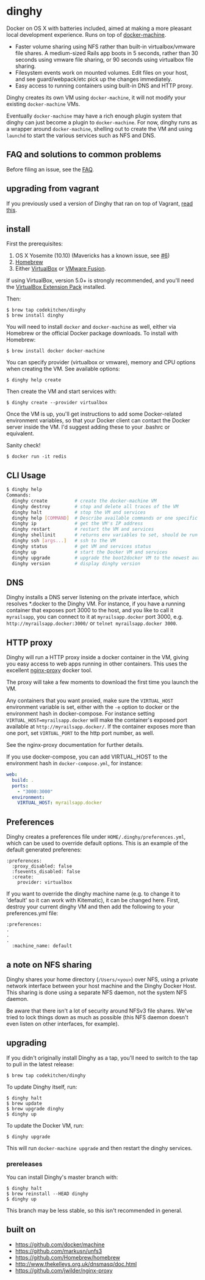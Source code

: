 # dinghy

Docker on OS X with batteries included, aimed at making a more pleasant local development experience.
Runs on top of [docker-machine](https://github.com/docker/machine).

  * Faster volume sharing using NFS rather than built-in virtualbox/vmware file shares. A medium-sized Rails app boots in 5 seconds, rather than 30 seconds using vmware file sharing, or 90 seconds using virtualbox file sharing.
  * Filesystem events work on mounted volumes. Edit files on your host, and see guard/webpack/etc pick up the changes immediately.
  * Easy access to running containers using built-in DNS and HTTP proxy.

Dinghy creates its own VM using `docker-machine`, it will not modify your existing `docker-machine` VMs.

Eventually `docker-machine` may have a rich enough plugin system that dinghy can
just become a plugin to `docker-machine`. For now, dinghy runs as a wrapper
around `docker-machine`, shelling out to create the VM and using `launchd` to
start the various services such as NFS and DNS.

## FAQ and solutions to common problems

Before filing an issue, see the [FAQ](FAQ.md).

## upgrading from vagrant

If you previously used a version of Dinghy that ran on top of Vagrant, [read this](UPGRADE_FROM_VAGRANT.md).

## install

First the prerequisites:

1. OS X Yosemite (10.10) (Mavericks has a known issue, see [#6](https://github.com/codekitchen/dinghy/issues/6))
1. [Homebrew](https://github.com/Homebrew/homebrew)
1. Either [VirtualBox](https://www.virtualbox.org) or [VMware Fusion](http://www.vmware.com/products/fusion).

If using VirtualBox, version 5.0+ is strongly recommended, and you'll need the
[VirtualBox Extension Pack](https://www.virtualbox.org/wiki/Downloads)
installed.

Then:

    $ brew tap codekitchen/dinghy
    $ brew install dinghy

You will need to install `docker` and `docker-machine` as well, either via Homebrew or the official Docker package downloads. To install with Homebrew:

    $ brew install docker docker-machine

You can specify provider (virtualbox or vmware), memory and CPU options when creating the VM. See available options:

    $ dinghy help create

Then create the VM and start services with:

    $ dinghy create --provider virtualbox

Once the VM is up, you'll get instructions to add some Docker-related
environment variables, so that your Docker client can contact the Docker
server inside the VM. I'd suggest adding these to your .bashrc or
equivalent.

Sanity check!

    $ docker run -it redis

## CLI Usage

```bash
$ dinghy help
Commands:
  dinghy create          # create the docker-machine VM
  dinghy destroy         # stop and delete all traces of the VM
  dinghy halt            # stop the VM and services
  dinghy help [COMMAND]  # Describe available commands or one specific command
  dinghy ip              # get the VM's IP address
  dinghy restart         # restart the VM and services
  dinghy shellinit       # returns env variables to set, should be run like $(dinghy shellinit)
  dinghy ssh [args...]   # ssh to the VM
  dinghy status          # get VM and services status
  dinghy up              # start the Docker VM and services
  dinghy upgrade         # upgrade the boot2docker VM to the newest available
  dinghy version         # display dinghy version
```

## DNS

Dinghy installs a DNS server listening on the private interface, which
resolves \*.docker to the Dinghy VM. For instance, if you have a running
container that exposes port 3000 to the host, and you like to call it
`myrailsapp`, you can connect to it at `myrailsapp.docker` port 3000, e.g.
`http://myrailsapp.docker:3000/` or `telnet myrailsapp.docker 3000`.

## HTTP proxy

Dinghy will run a HTTP proxy inside a docker container in
the VM, giving you easy access to web apps running in other containers.
This uses the excellent [nginx-proxy](https://github.com/jwilder/nginx-proxy)
docker tool.

The proxy will take a few moments to download the first time you launch the VM.

Any containers that you want proxied, make sure the `VIRTUAL_HOST`
environment variable is set, either with the `-e` option to docker or
the environment hash in docker-compose. For instance setting
`VIRTUAL_HOST=myrailsapp.docker` will make the container's exposed port
available at `http://myrailsapp.docker/`. If the container exposes more
than one port, set `VIRTUAL_PORT` to the http port number, as well.

See the nginx-proxy documentation for further details.

If you use docker-compose, you can add VIRTUAL_HOST to the environment hash in
`docker-compose.yml`, for instance:

```yaml
web:
  build: .
  ports:
    - "3000:3000"
  environment:
    VIRTUAL_HOST: myrailsapp.docker
```

## Preferences

Dinghy creates a preferences file under ```HOME/.dinghy/preferences.yml```, which can be used to override default options. This is an example of the default generated preferenes:

```
:preferences:
  :proxy_disabled: false
  :fsevents_disabled: false
  :create:
    provider: virtualbox
```

If you want to override the dinghy machine name (e.g. to change it to 'default' so it can work with Kitematic), it can be changed here. First, destroy your current dinghy VM and then add the following to your preferences.yml file:

```
:preferences:
.
.
.
  :machine_name: default
```

## a note on NFS sharing

Dinghy shares your home directory (`/Users/<you>`) over NFS, using a
private network interface between your host machine and the Dinghy
Docker Host. This sharing is done using a separate NFS daemon, not the
system NFS daemon.

Be aware that there isn't a lot of security around NFSv3 file shares.
We've tried to lock things down as much as possible (this NFS daemon
doesn't even listen on other interfaces, for example).

## upgrading

If you didn't originally install Dinghy as a tap, you'll need to switch to the
tap to pull in the latest release:

    $ brew tap codekitchen/dinghy

To update Dinghy itself, run:

    $ dinghy halt
    $ brew update
    $ brew upgrade dinghy
    $ dinghy up

To update the Docker VM, run:

    $ dinghy upgrade

This will run `docker-machine upgrade` and then restart the dinghy services.

### prereleases

You can install Dinghy's master branch with:

    $ dinghy halt
    $ brew reinstall --HEAD dinghy
    $ dinghy up

This branch may be less stable, so this isn't recommended in general.

## built on

 - https://github.com/docker/machine
 - https://github.com/markusn/unfs3
 - https://github.com/Homebrew/homebrew
 - http://www.thekelleys.org.uk/dnsmasq/doc.html
 - https://github.com/jwilder/nginx-proxy
